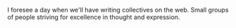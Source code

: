 I foresee a day when we'll have writing collectives on the web. Small groups of people striving for excellence in thought and expression. 
